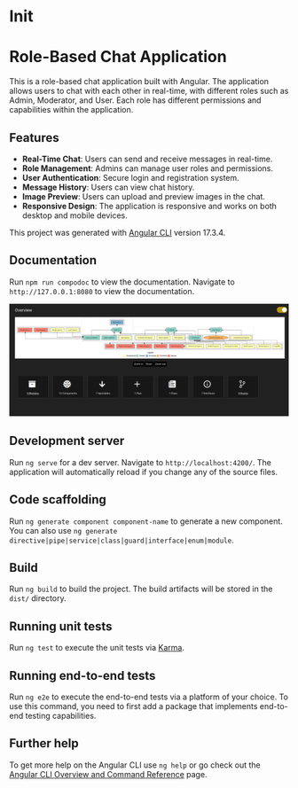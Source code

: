 # Init

# Role-Based Chat Application

This is a role-based chat application built with Angular. The application allows users to chat with each other in real-time, with different roles such as Admin, Moderator, and User. Each role has different permissions and capabilities within the application.

## Features

- **Real-Time Chat**: Users can send and receive messages in real-time.
- **Role Management**: Admins can manage user roles and permissions.
- **User Authentication**: Secure login and registration system.
- **Message History**: Users can view chat history.
- **Image Preview**: Users can upload and preview images in the chat.
- **Responsive Design**: The application is responsive and works on both desktop and mobile devices.




This project was generated with [Angular CLI](https://github.com/angular/angular-cli) version 17.3.4.

## Documentation

Run `npm run compodoc` to view the documentation. Navigate to `http://127.0.0.1:8080` to view the documentation.

![Documentation Preview](/screenshots/documentation-overview.png)

## Development server

Run `ng serve` for a dev server. Navigate to `http://localhost:4200/`. The application will automatically reload if you change any of the source files.

## Code scaffolding

Run `ng generate component component-name` to generate a new component. You can also use `ng generate directive|pipe|service|class|guard|interface|enum|module`.

## Build

Run `ng build` to build the project. The build artifacts will be stored in the `dist/` directory.

## Running unit tests

Run `ng test` to execute the unit tests via [Karma](https://karma-runner.github.io).

## Running end-to-end tests

Run `ng e2e` to execute the end-to-end tests via a platform of your choice. To use this command, you need to first add a package that implements end-to-end testing capabilities.

## Further help

To get more help on the Angular CLI use `ng help` or go check out the [Angular CLI Overview and Command Reference](https://angular.io/cli) page.
